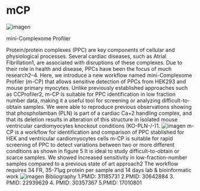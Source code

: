 # mCP

![imagen](https://user-images.githubusercontent.com/82643524/179713559-a0f27ad1-07af-4d69-ac72-380d4eba304b.png)

mini-Complexome Profiler

Protein/protein complexes (PPC) are key components of cellular and physiological processes. Several cardiac diseases, such as Atrial Fibrillation1, are associated with disruptions of these complexes. Due to their role in health and disease, PPCs have been the focus of much research2–4. Here, we introduce a new workflow named mini-Complexome Profiler (m-CP) that allows sensitive detection of PPCs from HEK293 and mouse primary myocytes. Unlike previously established approaches such as CCProfiler2, m-CP is suitable for PPC identification in low fraction number data, making it a useful tool for screening or analyzing difficult-to-obtain samples. We were able to reproduce previous observations showing that phospholamban (PLN) is part of a cardiac Ca+2 handling complex, and that its deletion results in alteration of this structure in isolated mouse ventricular cardiomyocytes knockout conditions (KO-PLN-/-)1. 
![imagen](https://user-images.githubusercontent.com/82643524/179712587-c01491a4-9a5c-49d1-8d2d-e90077970e21.png)
m-CP is a workflow for identification and comparison of PPC stablished for HEK and ventricular cardiomyocytes cells
m-CP is suitable for rapid screening of PPC to detect variations between two or more different conditions as shown in figure 5
It is ideal to study difficult-to-obtain or scarce samples. We showed increased sensitivity in low-fraction-number samples compared to a previous state of art approach2
The workflow requires 34 FR, 35-71µg protein per sample and 14 days lab & bioinformatic work
![imagen](https://user-images.githubusercontent.com/82643524/179712766-6099285a-7512-4b1d-a6a3-d9eb7df89fa3.png)
Bibliography
1.PMID: 31185731
2.PMID: 30642884
3. PMID: 22939629
4. PMID: 30357367
5.PMID: 17010801 


